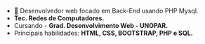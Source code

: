 - 🧐 Desenvolvedor web focado em Back-End usando PHP Mysql.
- <strong>Tec. Redes de Computadores.</strong> 
- Cursando - <strong>Grad. Desenvolvimento Web - UNOPAR.</strong>
- Principais habilidades: <strong>HTML, CSS, BOOTSTRAP, PHP e SQL.</strong>
